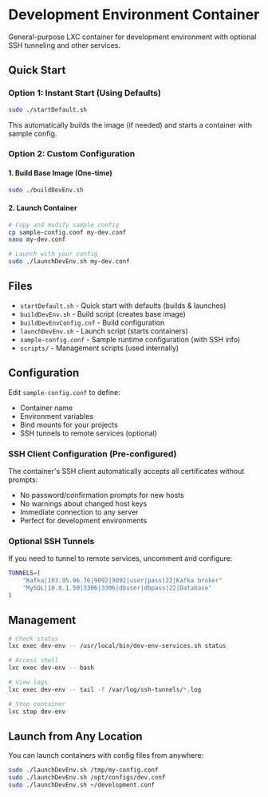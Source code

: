 # Development Environment Container

General-purpose LXC container for development environment with optional SSH tunneling and other services.

## Quick Start

### Option 1: Instant Start (Using Defaults)
```bash
sudo ./startDefault.sh
```
This automatically builds the image (if needed) and starts a container with sample config.

### Option 2: Custom Configuration

#### 1. Build Base Image (One-time)
```bash
sudo ./buildDevEnv.sh
```

#### 2. Launch Container
```bash
# Copy and modify sample config
cp sample-config.conf my-dev.conf
nano my-dev.conf

# Launch with your config
sudo ./launchDevEnv.sh my-dev.conf
```

## Files

- `startDefault.sh` - Quick start with defaults (builds & launches)
- `buildDevEnv.sh` - Build script (creates base image)
- `buildDevEnvConfig.cnf` - Build configuration
- `launchDevEnv.sh` - Launch script (starts containers)
- `sample-config.conf` - Sample runtime configuration (with SSH info)
- `scripts/` - Management scripts (used internally)

## Configuration

Edit `sample-config.conf` to define:
- Container name
- Environment variables
- Bind mounts for your projects
- SSH tunnels to remote services (optional)

### SSH Client Configuration (Pre-configured)
The container's SSH client automatically accepts all certificates without prompts:
- No password/confirmation prompts for new hosts
- No warnings about changed host keys
- Immediate connection to any server
- Perfect for development environments

### Optional SSH Tunnels
If you need to tunnel to remote services, uncomment and configure:
```bash
TUNNELS=(
    "Kafka|103.95.96.76|9092|9092|user|pass|22|Kafka broker"
    "MySQL|10.0.1.50|3306|3306|dbuser|dbpass|22|Database"
)
```

## Management

```bash
# Check status
lxc exec dev-env -- /usr/local/bin/dev-env-services.sh status

# Access shell
lxc exec dev-env -- bash

# View logs
lxc exec dev-env -- tail -f /var/log/ssh-tunnels/*.log

# Stop container
lxc stop dev-env
```

## Launch from Any Location

You can launch containers with config files from anywhere:
```bash
sudo ./launchDevEnv.sh /tmp/my-config.conf
sudo ./launchDevEnv.sh /opt/configs/dev.conf
sudo ./launchDevEnv.sh ~/development.conf
```